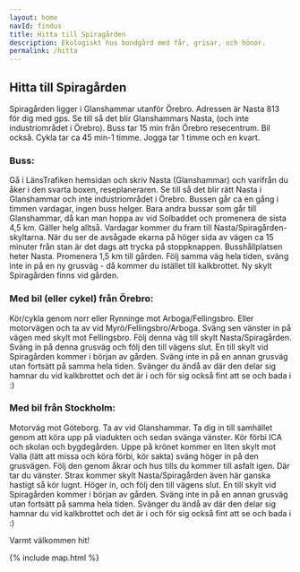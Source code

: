 ```yaml
---
layout: home
navId: findus
title: Hitta till Spiragården
description: Ekologiskt hus bondgård med får, grisar, och hönor.
permalink: /hitta
---
```


## Hitta till Spiragården

Spiragården ligger i Glanshammar utanför Örebro. Adressen är Nasta 813 för dig med gps. Se till så det blir Glanshammars Nasta, (och inte industriområdet i Örebro). Buss tar 15 min från Örebro resecentrum. Bil också. Cykla tar ca 45 min-1 timme. Jogga tar 1 timme och en kvart.

### Buss:
Gå i LänsTrafiken hemsidan och skriv Nasta (Glanshammar) och varifrån du åker i den svarta boxen, reseplaneraren. Se till så det blir rätt Nasta i Glanshammar och inte industriområdet i Örebro. Bussen går ca en gång i timmen vardagar, ingen buss helger. Bara andra bussar som går till Glanshammar, då kan man hoppa av vid Solbaddet och promenera de sista 4,5 km. Gäller helg alltså. Vardagar kommer du fram till Nasta/Spiragården-skyltarna. När du ser de avsågade ekarna på höger sida av vägen ca 15 minuter från stan är det dags att trycka på stoppknappen. Busshållplatsen heter Nasta. Promenera 1,5 km till gården. Följ samma väg hela tiden, sväng inte in på en ny grusväg - då kommer du istället till kalkbrottet. Ny skylt Spiragården finns vid gården.

### Med bil (eller cykel) från Örebro:
Kör/cykla genom norr eller Rynninge mot Arboga/Fellingsbro. Eller motorvägen och ta av vid Myrö/Fellingsbro/Arboga. Sväng sen vänster in på vägen med skylt mot Fellingsbro. Följ denna väg till skylt Nasta/Spiragården. Sväng in på denna grusväg och följ den till vägens slut. En till skylt vid Spiragården kommer i början av gården. Sväng inte in på en annan grusväg utan fortsätt på samma hela tiden. Svänger du ändå av där den delar sig hamnar du vid kalkbrottet och det är i och för sig också fint att se och bada i :)

### Med bil från Stockholm:
Motorväg mot Göteborg. Ta av vid Glanshammar. Ta dig in till samhället genom att köra upp på viadukten och sedan svänga vänster. Kör förbi ICA och skolan och bygdegården. Uppe på krönet kommer en liten skylt mot Valla (lätt att missa och köra förbi, kör sakta) sväng höger in på den grusvägen. Följ den genom åkrar och hus tills du kommer till asfalt igen. Där tar du vänster. Strax kommer skylt Nasta/Spiragården även här ganska hastigt så kör lugnt. Höger in, och följ den till vägens slut. En till skylt vid Spiragården kommer i början av gården. Sväng inte in på en annan grusväg utan fortsätt på samma hela tiden. Svänger du ändå av där den delar sig hamnar du vid kalkbrottet och det är i och för sig också fint att se och bada i :)

Varmt välkommen hit!

{% include map.html %}
